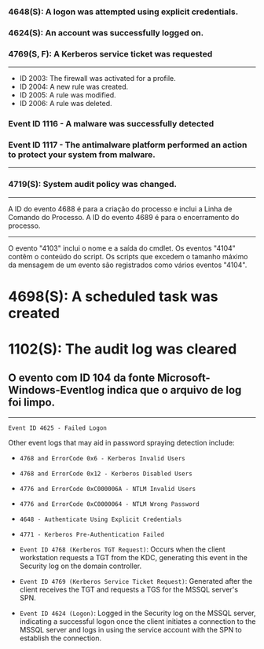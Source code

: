 ### 4648(S): A logon was attempted using explicit credentials.

### 4624(S): An account was successfully logged on.

### 4769(S, F): A Kerberos service ticket was requested



***
- ID 2003: The firewall was activated for a profile.
- ID 2004: A new rule was created.
- ID 2005: A rule was modified.
- ID 2006: A rule was deleted.

### Event ID 1116 - A malware was successfully detected

### Event ID 1117 - The antimalware platform performed an action to protect your system from malware.


***

### 4719(S): System audit policy was changed.

---


A ID do evento 4688 é para a criação do processo e inclui a Linha de Comando do Processo. 
A ID do evento 4689 é para o encerramento do processo.

---
O evento "4103" inclui o nome e a saída do cmdlet.
Os eventos "4104" contêm o conteúdo do script. Os scripts que excedem o tamanho máximo da mensagem de um evento são registrados como vários eventos "4104".


# 4698(S): A scheduled task was created

# 1102(S): The audit log was cleared

## O evento com ID 104 da fonte Microsoft-Windows-Eventlog indica que o arquivo de log foi limpo.


---
`Event ID 4625 - Failed Logon`

Other event logs that may aid in password spraying detection include:
- `4768 and ErrorCode 0x6 - Kerberos Invalid Users`
- `4768 and ErrorCode 0x12 - Kerberos Disabled Users`
- `4776 and ErrorCode 0xC000006A - NTLM Invalid Users`
- `4776 and ErrorCode 0xC0000064 - NTLM Wrong Password`
- `4648 - Authenticate Using Explicit Credentials`
- `4771 - Kerberos Pre-Authentication Failed`


- `Event ID 4768 (Kerberos TGT Request)`: Occurs when the client workstation requests a TGT from the KDC, generating this event in the Security log on the domain controller.
- `Event ID 4769 (Kerberos Service Ticket Request)`: Generated after the client receives the TGT and requests a TGS for the MSSQL server's SPN.
- `Event ID 4624 (Logon)`: Logged in the Security log on the MSSQL server, indicating a successful logon once the client initiates a connection to the MSSQL server and logs in using the service account with the SPN to establish the connection.
